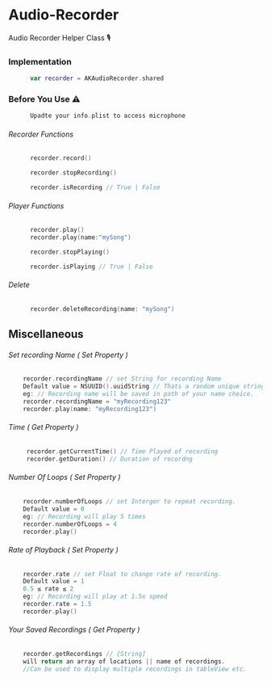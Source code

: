 # Audio-Recorder
Audio Recorder Helper Class 🎙

### Implementation

```Swift
      var recorder = AKAudioRecorder.shared
```

### Before You Use ⚠️

```Swift
      Upadte your info.plist to access microphone
```

###### Recorder Functions

```Swift
      recorder.record()
```
```Swift
      recorder.stopRecording()
```
```Swift
      recorder.isRecording // True | False 
```

###### Player Functions

```Swift
      recorder.play()
      recorder.play(name:"mySong")
```
```Swift
      recorder.stopPlaying()
```
```Swift
      recorder.isPlaying // True | False 
```

###### Delete

```Swift
      recorder.deleteRecording(name: "mySong")
```

## Miscellaneous

 ###### Set recording Name ( Set Property )
 ```Swift
     recorder.recordingName // set String for recording Name
     Default value = NSUUID().uuidString // Thats a random unique string 
     eg: // Recording name will be saved in path of your name choice.
     recorder.recordingName = "myRecording123"   
     recorder.play(name: "myRecording123")
```

###### Time ( Get Property )
```Swift
     recorder.getCurrentTime() // Time Played of recording
     recorder.getDuration() // Duration of recordng
```
  
 ###### Number Of Loops ( Set Property )
 ```Swift
     recorder.numberOfLoops // set Interger to repeat recording. 
     Default value = 0
     eg: // Recording will play 5 times
     recorder.numberOfLoops = 4   
     recorder.play()
```

 ###### Rate of Playback ( Set Property )
 ```Swift
     recorder.rate // set Float to change rate of recording.
     Default value = 1
     0.5 ≤ rate ≤ 2
     eg: // Recording will play at 1.5x speed
     recorder.rate = 1.5
     recorder.play()
```

 ###### Your Saved Recordings ( Get Property )
 ```Swift
     recorder.getRecordings // [String]
     will return an array of locations || name of recordings.
     //Can be used to display multiple recordings in tableView etc.
```     




